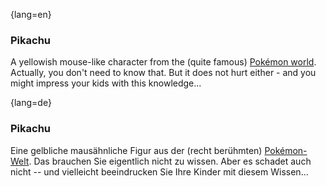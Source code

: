 {lang=en}
### Pikachu
A yellowish mouse-like character from the
(quite famous) [Pokémon world](https://simple.wikipedia.org/wiki/Pikachu).
Actually, you don't need to know that. But it does not hurt either - and you might impress your kids with this knowledge...



{lang=de}
### Pikachu

Eine gelbliche mausähnliche Figur aus der (recht berühmten)
[Pokémon-Welt](https://simple.wikipedia.org/wiki/Pikachu).
Das brauchen Sie eigentlich nicht zu wissen. Aber es schadet auch
nicht -- und vielleicht beeindrucken Sie Ihre Kinder mit diesem
Wissen...

